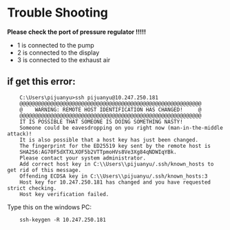 # Trouble Shooting

**Please check the port of pressure regulator !!!!!**

- 1 is connected to the pump
- 2 is connected to the display
- 3 is connected to the exhaust air

## if get this error:

```plaintext
    C:\Users\pijuanyu>ssh pijuanyu@10.247.250.181
    @@@@@@@@@@@@@@@@@@@@@@@@@@@@@@@@@@@@@@@@@@@@@@@@@@@@@@@@@@@
    @    WARNING: REMOTE HOST IDENTIFICATION HAS CHANGED!     @
    @@@@@@@@@@@@@@@@@@@@@@@@@@@@@@@@@@@@@@@@@@@@@@@@@@@@@@@@@@@
    IT IS POSSIBLE THAT SOMEONE IS DOING SOMETHING NASTY!
    Someone could be eavesdropping on you right now (man-in-the-middle attack)!
    It is also possible that a host key has just been changed.
    The fingerprint for the ED25519 key sent by the remote host is
    SHA256:AG70F5dXTXLXOF5b2VTTpmoHVs8Ve3Xg84qNDWIqYBk.
    Please contact your system administrator.
    Add correct host key in C:\\Users\\pijuanyu/.ssh/known_hosts to get rid of this message.
    Offending ECDSA key in C:\\Users\\pijuanyu/.ssh/known_hosts:3
    Host key for 10.247.250.181 has changed and you have requested strict checking.
    Host key verification failed.
```

Type this on the windows PC:
```plaintext
    ssh-keygen -R 10.247.250.181
```
